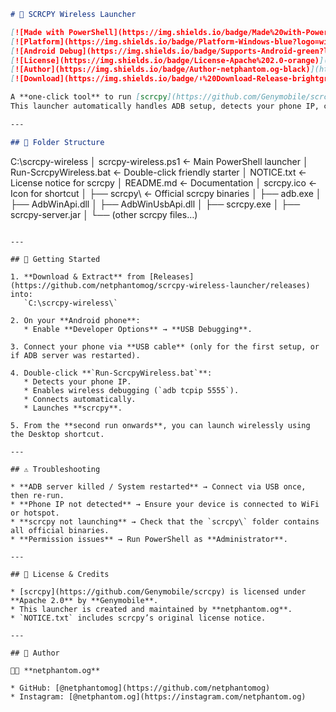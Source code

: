 
```markdown
# 📱 SCRCPY Wireless Launcher

[![Made with PowerShell](https://img.shields.io/badge/Made%20with-PowerShell-5391FE?logo=powershell&logoColor=white)](https://learn.microsoft.com/en-us/powershell/)
[![Platform](https://img.shields.io/badge/Platform-Windows-blue?logo=windows)](https://www.microsoft.com/windows)
[![Android Debug](https://img.shields.io/badge/Supports-Android-green?logo=android)](https://developer.android.com/studio/command-line/adb)
[![License](https://img.shields.io/badge/License-Apache%202.0-orange)](NOTICE.txt)
[![Author](https://img.shields.io/badge/Author-netphantom.og-black)](https://github.com/netphantomog)
[![Download](https://img.shields.io/badge/⬇️%20Download-Release-brightgreen)](https://github.com/netphantomog/scrcpy-wireless-launcher/releases)

A **one-click tool** to run [scrcpy](https://github.com/Genymobile/scrcpy) wirelessly.  
This launcher automatically handles ADB setup, detects your phone IP, connects wirelessly, and runs scrcpy with **zero manual commands**.

---

## 📂 Folder Structure

```

C:\scrcpy-wireless
│   scrcpy-wireless.ps1      ← Main PowerShell launcher
│   Run-ScrcpyWireless.bat   ← Double-click friendly starter
│   NOTICE.txt               ← License notice for scrcpy
│   README.md                ← Documentation
│   scrcpy.ico               ← Icon for shortcut
│
├── scrcpy\                  ← Official scrcpy binaries
│   ├── adb.exe
│   ├── AdbWinApi.dll
│   ├── AdbWinUsbApi.dll
│   ├── scrcpy.exe
│   ├── scrcpy-server.jar
│   └── (other scrcpy files…)

```

---

## 🚀 Getting Started

1. **Download & Extract** from [Releases](https://github.com/netphantomog/scrcpy-wireless-launcher/releases) into:
   `C:\scrcpy-wireless\`

2. On your **Android phone**:
   * Enable **Developer Options** → **USB Debugging**.

3. Connect your phone via **USB cable** (only for the first setup, or if ADB server was restarted).

4. Double-click **`Run-ScrcpyWireless.bat`**:
   * Detects your phone IP.
   * Enables wireless debugging (`adb tcpip 5555`).
   * Connects automatically.
   * Launches **scrcpy**.

5. From the **second run onwards**, you can launch wirelessly using the Desktop shortcut.

---

## ⚠️ Troubleshooting

* **ADB server killed / System restarted** → Connect via USB once, then re-run.
* **Phone IP not detected** → Ensure your device is connected to WiFi or hotspot.
* **scrcpy not launching** → Check that the `scrcpy\` folder contains all official binaries.
* **Permission issues** → Run PowerShell as **Administrator**.

---

## 📜 License & Credits

* [scrcpy](https://github.com/Genymobile/scrcpy) is licensed under **Apache 2.0** by **Genymobile**.
* This launcher is created and maintained by **netphantom.og**.
* `NOTICE.txt` includes scrcpy’s original license notice.

---

## 🔗 Author

👨‍💻 **netphantom.og**

* GitHub: [@netphantomog](https://github.com/netphantomog)
* Instagram: [@netphantom.og](https://instagram.com/netphantom.og)
```

